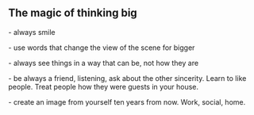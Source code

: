 ## The magic of thinking big

- always smile

- use words that change the view of the scene for bigger

- always see things in a way that can be, not how they are

- be always a friend, listening, ask about the other sincerity. Learn to like people. Treat people how they were guests in your house.

- create an image from yourself ten years from now. Work, social, home.
